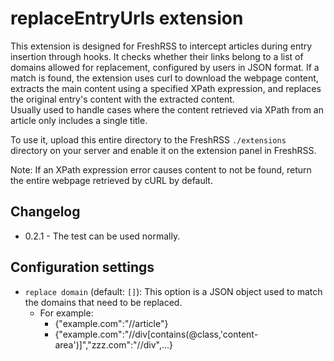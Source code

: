 # replaceEntryUrls extension

This extension is designed for FreshRSS to intercept articles during entry insertion through hooks. It checks whether their links belong to a list of domains allowed for replacement, configured by users in JSON format. If a match is found, the extension uses curl to download the webpage content, extracts the main content using a specified XPath expression, and replaces the original entry's content with the extracted content.  
Usually used to handle cases where the content retrieved via XPath from an article only includes a single title.

To use it, upload this entire directory to the FreshRSS `./extensions` directory on your server and enable it on the extension panel in FreshRSS.

Note: If an XPath expression error causes content to not be found, return the entire webpage retrieved by cURL by default.

## Changelog

* 0.2.1 - The test can be used normally.

## Configuration settings

* `replace domain` (default: `[]`): This option is a JSON object used to match the domains that need to be replaced.
  * For example:
    * {"example.com":"//article"}
    * {"example.com":"//div[contains(@class,'content-area')]","zzz.com":"//div",...}
    